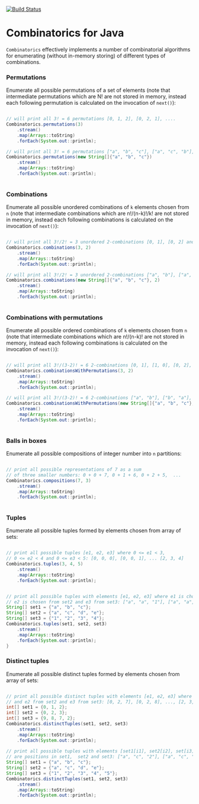 [![Build Status](https://travis-ci.org/PoslavskySV/combinatorics.svg?branch=master)](https://travis-ci.org/PoslavskySV/combinatorics)

# Combinatorics for Java
`Combinatorics` effectively implements a number of combinatorial algorithms for enumerating (without in-memory storing) of different types of combinations.

### Permutations

Enumerate all possible permutations of a set of elements (note that intermediate permutations which are N! are not stored in memory, instead each following permutation is calculated on the invocation of `next()`):

```java

// will print all 3! = 6 permutations [0, 1, 2], [0, 2, 1], ....
Combinatorics.permutations(3)
    .stream()
    .map(Arrays::toString)
    .forEach(System.out::println);

// will print all 3! = 6 permutations ["a", "b", "c"], ["a", "c", "b"], ....
Combinatorics.permutations(new String[]{"a", "b", "c"})
    .stream()
    .map(Arrays::toString)
    .forEach(System.out::println);
  
```

### Combinations

Enumerate all possible unordered combinations of `k` elements chosen from `n` (note that intermediate combinations which are n!/(n-k)!/k! are not stored in memory, instead each following combinations is calculated on the invocation of `next()`):

```java

// will print all 3!/2! = 3 unordered 2-combinations [0, 1], [0, 2] and [1, 2]
Combinatorics.combinations(3, 2)
    .stream()
    .map(Arrays::toString)
    .forEach(System.out::println);

// will print all 3!/2! = 3 unordered 2-combinations ["a", "b"], ["a", "c"] and ["b", "c"]
Combinatorics.combinations(new String[]{"a", "b", "c"}, 2)
    .stream()
    .map(Arrays::toString)
    .forEach(System.out::println);
  
```

### Combinations with permutations

Enumerate all possible ordered combinations of `k` elements chosen from `n` (note that intermediate combinations which are n!/(n-k)! are not stored in memory, instead each following combinations is calculated on the invocation of `next()`):

```java

// will print all 3!/(3-2)! = 6 2-combinations [0, 1], [1, 0], [0, 2], ...
Combinatorics.combinationsWithPermutations(3, 2)
    .stream()
    .map(Arrays::toString)
    .forEach(System.out::println);

// will print all 3!/(3-2)! = 6 2-combinations ["a", "b"], ["b", "a"], ["a", "c"], ...
Combinatorics.combinationsWithPermutations(new String[]{"a", "b", "c"}, 2)
    .stream()
    .map(Arrays::toString)
    .forEach(System.out::println);
  
```

### Balls in boxes

Enumerate all possible compositions of integer number into `n` partitions:

```java

// print all possible representations of 7 as a sum 
// of three smaller numbers: 0 + 0 + 7, 0 + 1 + 6, 0 + 2 + 5,  ...
Combinatorics.compositions(7, 3)
    .stream()
    .map(Arrays::toString)
    .forEach(System.out::println);
    
```

### Tuples

Enumerate all possible tuples formed by elements chosen from array of sets:

```java

// print all possible tuples [e1, e2, e3] where 0 <= e1 < 3,
// 0 <= e2 < 4 and 0 <= e3 < 5: [0, 0, 0], [0, 0, 1], ... [2, 3, 4]
Combinatorics.tuples(3, 4, 5)
    .stream()
    .map(Arrays::toString)
    .forEach(System.out::println);


// print all possible tuples with elements [e1, e2, e3] where e1 is chosen from set1,
// e2 is chosen from set2 and e3 from set3: ["a", "a", "1"], ["a", "a", "2], ..., ["c", "e", "4"]
String[] set1 = {"a", "b", "c"};
String[] set2 = {"a", "c", "d", "e"};
String[] set3 = {"1", "2", "3", "4"};
Combinatorics.tuples(set1, set2, set3)
    .stream()
    .map(Arrays::toString)
    .forEach(System.out::println);
}

```

### Distinct tuples

Enumerate all possible distinct tuples formed by elements chosen from array of sets:

```java

// print all possible distinct tuples with elements [e1, e2, e3] where e1 is chosen from set1
// and e2 from set2 and e3 from set3: [0, 2, 7], [0, 2, 8], ..., [2, 3, 9]
int[] set1 = {0, 1, 2};
int[] set2 = {0, 2, 3};
int[] set3 = {9, 8, 7, 2};
Combinatorics.distinctTuples(set1, set2, set3)
    .stream()
    .map(Arrays::toString)
    .forEach(System.out::println);
    
// print all possible tuples with elements [set1[i1], set2[i2], set[i3]] where i1 != i2 != i3 
// are positions in set1,  set2 and set3: ["a", "c", "2"], ["a", "c", "3"], ...
String[] set1 = {"a", "b", "c"};
String[] set2 = {"a", "c", "d", "e"};
String[] set3 = {"1", "2", "3", "4", "5"};
Combinatorics.distinctTuples(set1, set2, set3)
    .stream()
    .map(Arrays::toString)
    .forEach(System.out::println);    
    
```
